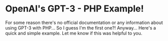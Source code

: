 # OpenAI's GPT-3 - PHP Example!
For some reason there's no official documentation or any information about using GPT-3 with PHP... So I guess I'm the first one?! Anyway... Here's a quick and simple example. Let me know if this was helpful to you.
